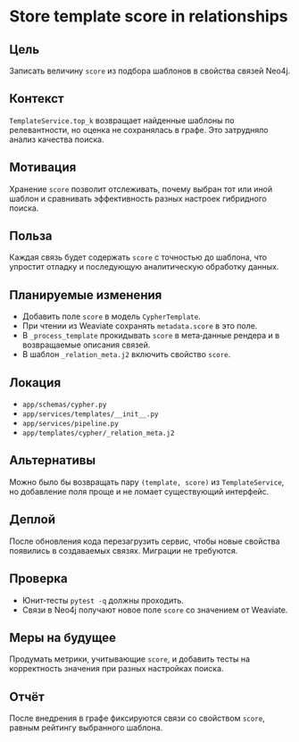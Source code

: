 # Store template score in relationships

## Цель
Записать величину `score` из подбора шаблонов в свойства связей Neo4j.

## Контекст
`TemplateService.top_k` возвращает найденные шаблоны по релевантности, но
оценка не сохранялась в графе. Это затрудняло анализ качества поиска.

## Мотивация
Хранение `score` позволит отслеживать, почему выбран тот или иной шаблон и
сравнивать эффективность разных настроек гибридного поиска.

## Польза
Каждая связь будет содержать `score` с точностью до шаблона, что упростит
отладку и последующую аналитическую обработку данных.

## Планируемые изменения
- Добавить поле `score` в модель `CypherTemplate`.
- При чтении из Weaviate сохранять `metadata.score` в это поле.
- В `_process_template` прокидывать `score` в мета‑данные рендера и в
  возвращаемые описания связей.
- В шаблон `_relation_meta.j2` включить свойство `score`.

## Локация
- `app/schemas/cypher.py`
- `app/services/templates/__init__.py`
- `app/services/pipeline.py`
- `app/templates/cypher/_relation_meta.j2`

## Альтернативы
Можно было бы возвращать пару `(template, score)` из `TemplateService`, но
добавление поля проще и не ломает существующий интерфейс.

## Деплой
После обновления кода перезагрузить сервис, чтобы новые свойства появились в
создаваемых связях. Миграции не требуются.

## Проверка
- Юнит‑тесты `pytest -q` должны проходить.
- Связи в Neo4j получают новое поле `score` со значением от Weaviate.

## Меры на будущее
Продумать метрики, учитывающие `score`, и добавить тесты на корректность
значения при разных настройках поиска.

## Отчёт
После внедрения в графе фиксируются связи со свойством `score`, равным
рейтингу выбранного шаблона.
